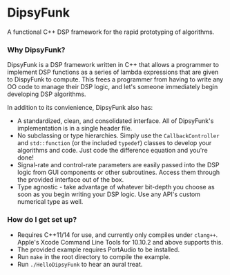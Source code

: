 # DipsyFunk #

A functional C++ DSP framework for the rapid prototyping of algorithms.

### Why DipsyFunk? ###

DipsyFunk is a DSP framework written in C++ that allows a programmer to implement DSP functions as a series of lambda expressions that are given to DispyFunk to compute. This frees a programmer from having to write any OO code to manage their DSP logic, and let's someone immediately begin developing DSP algorithms.

In addition to its convienience, DipsyFunk also has:

* A standardized, clean, and consolidated interface. All of DipsyFunk's implementation is in a single header file.
* No subclassing or type hierarchies. Simply use the `CallbackController` and `std::function` (or the included `typedef`) classes to develop your algorithms and code. Just code the difference equation and you're done!
* Signal-rate and control-rate parameters are easily passed into the DSP logic from GUI components or other subroutines. Access them through the provided interface out of the box.
* Type agnostic - take advantage of whatever bit-depth you choose as soon as you begin writing your DSP logic. Use any API's custom numerical type as well.

### How do I get set up? ###

* Requires C++11/14 for use, and currently only compiles under `clang++`. Apple's Xcode Command Line Tools for 10.10.2 and above supports this. 
* The provided example requires PortAudio to be installed.
* Run `make` in the root directory to compile the example. 
* Run `./HelloDipsyFunk` to hear an aural treat.